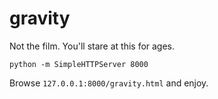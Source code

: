 gravity
=======

Not the film. You'll stare at this for ages.

`python -m SimpleHTTPServer 8000`

Browse `127.0.0.1:8000/gravity.html` and enjoy.
